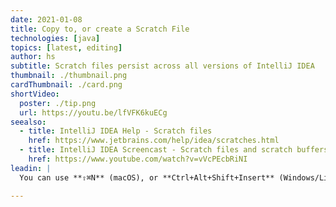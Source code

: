 ```yaml
---
date: 2021-01-08
title: Copy to, or create a Scratch File
technologies: [java]
topics: [latest, editing]
author: hs
subtitle: Scratch files persist across all versions of IntelliJ IDEA
thumbnail: ./thumbnail.png
cardThumbnail: ./card.png
shortVideo:
  poster: ./tip.png
  url: https://youtu.be/lfVFK6kuECg
seealso:
  - title: IntelliJ IDEA Help - Scratch files
    href: https://www.jetbrains.com/help/idea/scratches.html
  - title: IntelliJ IDEA Screencast - Scratch files and scratch buffers
    href: https://www.youtube.com/watch?v=vVcPEcbRiNI
leadin: |
  You can use **⇧⌘N** (macOS), or **Ctrl+Alt+Shift+Insert** (Windows/Linux) to create a new scratch file. If you have content selected then the new scratch file will contain that content. 

---
```

